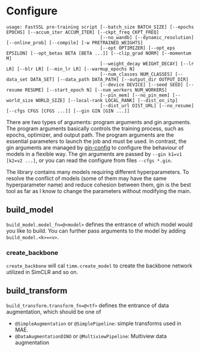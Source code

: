 # Configure

```text
usage: FastSSL pre-training script [--batch_size BATCH_SIZE] [--epochs EPOCHS] [--accum_iter ACCUM_ITER] [--ckpt_freq CKPT_FREQ]
                                   [--no_wandb] [--dynamic_resolution] [--online_prob] [--compile] [-w PRETRAINED_WEIGHTS]
                                   [--opt OPTIMIZER] [--opt_eps EPSILON] [--opt_betas BETA [BETA ...]] [--clip_grad NORM] [--momentum M]
                                   [--weight_decay WEIGHT_DECAY] [--lr LR] [--blr LR] [--min_lr LR] [--warmup_epochs N]
                                   [--num_classes NUM_CLASSES] [--data_set DATA_SET] [--data_path DATA_PATH] [--output_dir OUTPUT_DIR]
                                   [--device DEVICE] [--seed SEED] [--resume RESUME] [--start_epoch N] [--num_workers NUM_WORKERS]
                                   [--pin_mem] [--no_pin_mem] [--world_size WORLD_SIZE] [--local-rank LOCAL_RANK] [--dist_on_itp]
                                   [--dist_url DIST_URL] [--no_resume] [--cfgs CFGS [CFGS ...]] [--gin GIN [GIN ...]]
```                                   
There are two types of arguments: program arguments and gin arguments. The program arguments basically controls the training process, such as epochs, optimizer, and output path. The program arguments are the essential parameters to launch the job and must be used. In contrast, the gin arguments are managed by [gin-config](https://github.com/google/gin-config) to configure the behaviour of models in a flexible way. The gin arguments are passed by `--gin k1=v1 [k2=v2 ...]`, or you can read the configure from files `--cfgs *.gin`. 


The library contains many models requiring different hyperparameters. To resolve the conflict of models (some of them may have the same hyperparameter name) and reduce cohesion between them, gin is the best tool as far as I know to change the parameters without modifying the main.

## build_model
`build_model.model_fn=@<model>` defines the entrance of which model would you like to build. You can further pass arguments to the model by adding `build_model.<k>=<v>`.

### create_backbone
`create_backbone` will cal `timm.create_model` to create the backbone network utilized in SimCLR and so on.

## build_transform
`build_transform.transform_fn=@<tf>` defines the entrance of data augmentation, which should be one of

- `@SimpleAugmentation` or `@SimplePipeline`: simple transforms used in MAE.
- `@DataAugmentationDINO` or `@MultiviewPipeline`: Multiview data augmentation